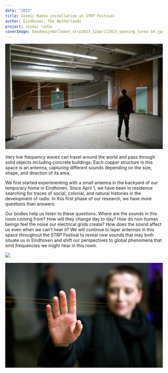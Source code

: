 ```yaml
---
date: "2023"
title: Cosmic Radio installation at STRP Festival
author: Eindhoven, The Netherlands
project: cosmic radio
coverImage: boudewijnbollmann_strp2023_12april2023_opening_lores-54.jpg
---
```

![](boudewijnbollmann_strp2023_16april2023_lores-26.jpg)

Very low frequency waves can travel around the world and pass through solid objects including concrete buildings. Each copper structure in this space is an antenna, capturing different sounds depending on the size, shape, and direction of its area.

We first started experimenting with a small antenna in the backyard of our temporary home in Eindhoven. Since April 1, we have been in residence searching for traces of social, colonial, and natural histories in the development of radio. In this first phase of our research, we have more questions than answers.

Our bodies help us listen to these questions. Where are the sounds in this room coming from? How will they change day to day? How do non-human beings feel the noise our electrical grids create? How does the sound affect us even when we can’t hear it? We will continue to layer antennas in this space throughout the STRP Festival to reveal new sounds that may both situate us in Eindhoven and shift our perspectives to global phenomena that emit frequencies we might hear in this room.



![](boudewijnbollmann_strp2023_12april2023_opening_lores-54.jpg)

![](boudewijnbollmann_strp2023_12april2023_opening_lores-52.jpg)